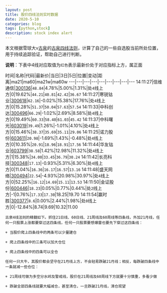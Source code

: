 ```yaml
---
layout: post
title: 股价四线法则实时数据
date: 2020-5-10
categories: blog
tags: [python,stock]
description: stock index alert
---
```



本文根据雪球大v[古泉](https://xueqiu.com/u/7148646888)的[古泉四线法则](https://xueqiu.com/7148646888/130498192)，计算了自己的一些自选股当前所处位置，用于持续追踪验证，帮助自己进行判断。

**说明**：下表中4线对应取值为`红色`表示最新价处于对应指标上方，属正面

时间|名称|代码|最新价|当日|3日|5日|位置|变动|距离|ma21|ma60|ma21w|ma60w
---|---|---|---|---|---|---|---|---
14:11:27|信维通信|[300136](https://xueqiu.com/S/SZ300136)|`48.84`|4.78%|5.00%|1.31%|处`4`线上方|0|19.62%|`44.21`|`40.81`|`42.42`|`36.67`
14:11:27|寒锐钴业|[300618](https://xueqiu.com/S/SZ300618)|`62.16`|-0.02%|15.38%|17.76%|处`4`线上方|0|15.28%|`51.37`|`50.04`|`57.63`|`57.54`
14:11:33|中科创达|[300496](https://xueqiu.com/S/SZ300496)|`66.29`|-1.02%|2.69%|8.58%|处`4`线上方|0|19.49%|`60.33`|`58.40`|`61.03`|`45.42`
14:11:37|中科曙光|[603019](https://xueqiu.com/S/SH603019)|`39.49`|1.26%|-1.01%|4.10%|处`4`线上方|0|15.46%|`38.37`|`35.69`|`35.11`|`29.06`
14:11:25|诺力股份|[603611](https://xueqiu.com/S/SH603611)|`20.98`|-1.69%|1.43%|-0.48%|处`4`线上方|0|10.35%|`20.91`|`18.96`|`18.91`|`17.56`
14:11:44|华友钴业|[603799](https://xueqiu.com/S/SH603799)|`38.58`|1.42%|12.98%|11.32%|处`4`线上方|1|15.38%|`34.00`|`33.45`|`36.79`|`30.24`
14:11:42|长亮科技|[300348](https://xueqiu.com/S/SZ300348)|`17.13`|-0.93%|5.31%|6.30%|处`4`线上方|0|11.04%|`16.36`|`16.17`|`16.57`|`13.16`
14:11:48|盛天网络|[300494](https://xueqiu.com/S/SZ300494)|`22.54`|-4.93%|20.98%|30.97%|处`4`线上方|0|52.25%|`16.12`|`14.69`|`15.11`|`13.53`
14:11:50|金证股份|[600446](https://xueqiu.com/S/SH600446)|`18.23`|0.05%|0.77%|0.44%|处`2`线上方|-1|0.76%|`17.33`|`17.30`|18.25|19.70
14:11:54|赢时胜|[300377](https://xueqiu.com/S/SZ300377)|`8.6`|0.00%|2.44%|1.98%|处`0`线上方|0|-12.84%|8.74|9.69|10.32|11.00

```
古泉4线法则的精髓如下。抓住21日线、60日线、21周线及60周线等四条线，外加21月线，任何一只股票上涨都要穿过这四条线，任何一只股票要想爆雷也要先下穿过这四条线：

+ 当股价爬上四条线中的两条可以少量建仓

+ 爬上四条线中的三条可以加大仓位

+ 爬上四条线中的四条可以全仓

任何一只大牛，其股价都会坚守在21月线上方，不会轻易跌破21月线；相反，每跌破四条线中一条就减一些仓位：

+ 21周线可做为多空分水岭及警戒线，股价在21周线及60周线下方就要十分慎重，多看少做

+ 跌破全部四条线就要大幅减仓，甚至清仓，一旦跌破21月线，清仓观望
```